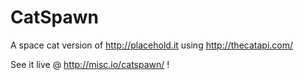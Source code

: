 CatSpawn
========

A space cat version of http://placehold.it using http://thecatapi.com/

See it live @ http://misc.io/catspawn/ !
